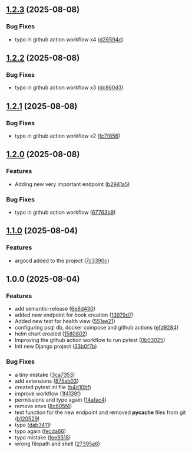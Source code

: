 ## [1.2.3](https://github.com/KurtulusCelik/diploma-devops/compare/v1.2.2...v1.2.3) (2025-08-08)

### Bug Fixes

* typo in github action workflow x4 ([d26594d](https://github.com/KurtulusCelik/diploma-devops/commit/d26594dc0f335676acfb7062ec2e9749b834784a))

## [1.2.2](https://github.com/KurtulusCelik/diploma-devops/compare/v1.2.1...v1.2.2) (2025-08-08)

### Bug Fixes

* typo in github action workflow x3 ([dc860d3](https://github.com/KurtulusCelik/diploma-devops/commit/dc860d3ac5a2012813b514c2968bac26a6438cb4))

## [1.2.1](https://github.com/KurtulusCelik/diploma-devops/compare/v1.2.0...v1.2.1) (2025-08-08)

### Bug Fixes

* typo in github action workflow x2 ([fc7f856](https://github.com/KurtulusCelik/diploma-devops/commit/fc7f856e731f0739a728e456827875b94a2718e1))

## [1.2.0](https://github.com/KurtulusCelik/diploma-devops/compare/v1.1.0...v1.2.0) (2025-08-08)

### Features

* Adding new very important endpoint ([b2941a5](https://github.com/KurtulusCelik/diploma-devops/commit/b2941a59a213f6b5d8f9679a11aee8a77033ae5f))

### Bug Fixes

* typo in github action workflow ([67763b9](https://github.com/KurtulusCelik/diploma-devops/commit/67763b931ec05d9a530c5b37a7ef6e79b173b494))

## [1.1.0](https://github.com/KurtulusCelik/diploma-devops/compare/v1.0.0...v1.1.0) (2025-08-04)

### Features

* argocd added to the project ([7c3390c](https://github.com/KurtulusCelik/diploma-devops/commit/7c3390ca02ba09e0abaf6e18a873729d4627564c))

## 1.0.0 (2025-08-04)

### Features

* add semantic-release ([6e8d430](https://github.com/KurtulusCelik/diploma-devops/commit/6e8d4304871201fff8b252393bc5579a908adeba))
* added new endpoint for book creation ([13979d7](https://github.com/KurtulusCelik/diploma-devops/commit/13979d7d9e96e2a92dca140be1a16c1db171fc8f))
* Added new test for health view ([551ee21](https://github.com/KurtulusCelik/diploma-devops/commit/551ee213c52b655c1d3492168f40c5218052f2dc))
* configuring psql db, docker compose and github actions ([efd9284](https://github.com/KurtulusCelik/diploma-devops/commit/efd9284e11e3eb25df1f3f52d602a7070d664d88))
* helm chart created ([1580802](https://github.com/KurtulusCelik/diploma-devops/commit/15808022f190f0794a5dbfc40d58a75f7e1d08d3))
* Improving the github action workflow to run pytest ([0b03025](https://github.com/KurtulusCelik/diploma-devops/commit/0b030254fe69649c85ec899971e6cdc152d037f5))
* Init new Django project ([33b0f7b](https://github.com/KurtulusCelik/diploma-devops/commit/33b0f7bfbb8595b5126b0e7880eefc6455396c65))

### Bug Fixes

* a tiny mistake ([3ca7353](https://github.com/KurtulusCelik/diploma-devops/commit/3ca7353e8d23a5c16b1c4db836408e852d0bb622))
* add extensions ([875ab03](https://github.com/KurtulusCelik/diploma-devops/commit/875ab0398dcd4051c4ef1acb5c40fc52e196f5c9))
* created pytest.ini file ([b4d10bf](https://github.com/KurtulusCelik/diploma-devops/commit/b4d10bf75300979a5a7c9e86cd9adc9454d69262))
* improve workflow ([1f4139f](https://github.com/KurtulusCelik/diploma-devops/commit/1f4139fe70981ed2c3b667621bfdee93bbb335be))
* permissions and typo again ([14afac4](https://github.com/KurtulusCelik/diploma-devops/commit/14afac4a005457e51b1c7a3017e6db91496f4649))
* remove envs ([8c605f4](https://github.com/KurtulusCelik/diploma-devops/commit/8c605f4612bbb463d7cecc80028345409d990947))
* test function for the new endpoint and removed __pycache__ files from git ([b120529](https://github.com/KurtulusCelik/diploma-devops/commit/b12052915e6c803379a549ea0550d7d9c983b38c))
* typo ([dab3411](https://github.com/KurtulusCelik/diploma-devops/commit/dab3411c241179ec2f8afaafddc34331f59eafd3))
* typo again ([fecda66](https://github.com/KurtulusCelik/diploma-devops/commit/fecda661671800d4f8e8de40dcc605e06366a3ab))
* typo mistake ([fee9318](https://github.com/KurtulusCelik/diploma-devops/commit/fee93185920e1eb4e4787022550b570d5e992a40))
* wrong filepath and shell ([27395a6](https://github.com/KurtulusCelik/diploma-devops/commit/27395a6bcf6175a1c7082569f892c977599b4ab3))
